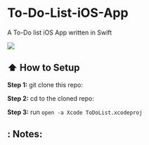 # To-Do-List-iOS-App
A To-Do list iOS App written in Swift


<img src="https://thumbs.gfycat.com/OrangeChubbyFritillarybutterfly-size_restricted.gif" />

## :arrow_up: How to Setup

**Step 1:** git clone this repo:

**Step 2:** cd to the cloned repo:

**Step 3:** run `open -a Xcode ToDoList.xcodeproj`

## : Notes: 


